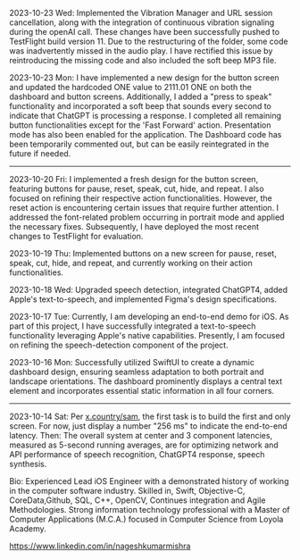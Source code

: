 
2023-10-23 Wed: Implemented the Vibration Manager and URL session cancellation, along with the integration of continuous vibration signaling during the openAI call. These changes have been successfully pushed to TestFlight build version 11. Due to the restructuring of the folder, some code was inadvertently missed in the audio play. I have rectified this issue by reintroducing the missing code and also included the soft beep MP3 file.

2023-10-23 Mon: I have implemented a new design for the button screen and updated the hardcoded ONE value to 2111.01 ONE on both the dashboard and button screens. Additionally, I added a "press to speak" functionality and incorporated a soft beep that sounds every second to indicate that ChatGPT is processing a response. I completed all remaining button functionalities except for the 'Fast Forward' action. Presentation mode has also been enabled for the application. The Dashboard code has been temporarily commented out, but can be easily reintegrated in the future if needed.

---

2023-10-20 Fri: I implemented a fresh design for the button screen, featuring buttons for pause, reset, speak, cut, hide, and repeat. I also focused on refining their respective action functionalities. However, the reset action is encountering certain issues that require further attention. I addressed the font-related problem occurring in portrait mode and applied the necessary fixes. Subsequently, I have deployed the most recent changes to TestFlight for evaluation. 

2023-10-19 Thu: Implemented buttons on a new screen for pause, reset, speak, cut, hide, and repeat, and currently working on their action functionalities.

2023-10-18 Wed: Upgraded speech detection, integrated ChatGPT4, added Apple's text-to-speech, and implemented Figma's design specifications.

2023-10-17 Tue: Currently, I am developing an end-to-end demo for iOS. As part of this project, I have successfully integrated a text-to-speech functionality leveraging Apple's native capabilities. Presently, I am focused on refining the speech-detection component of the project.

2023-10-16 Mon: Successfully utilized SwiftUI to create a dynamic dashboard design, ensuring seamless adaptation to both portrait and landscape orientations. The dashboard prominently displays a central text element and incorporates essential static information in all four corners.

---

2023-10-14 Sat: Per [x.country/sam](x.country/sam), the first task is to build the first and only screen. For now, just display a number "256 ms" to indicate the end-to-end latency. Then: The overall system at center and 3 component latencies, measured as 5-second running averages, are for optimizing network and API performance of speech recognition, ChatGPT4 response, speech synthesis.


Bio: Experienced Lead iOS Engineer with a demonstrated history of working in the computer software industry. Skilled in, Swift, Objective-C, CoreData,Github, SQL, C++, OpenCV, Continues integration and Agile Methodologies. Strong information technology professional with a Master of Computer Applications (M.C.A.) focused in Computer Science from Loyola Academy.

https://www.linkedin.com/in/nageshkumarmishra
